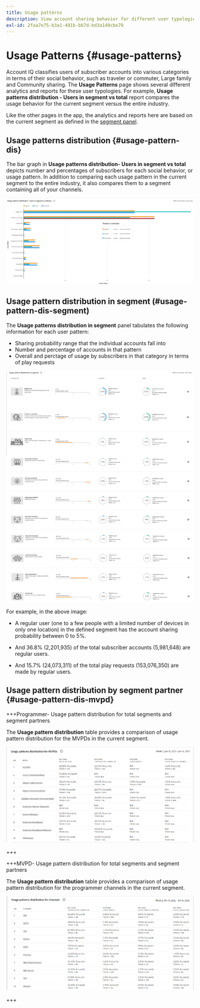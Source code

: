 ```yaml
---
title: Usage patterns
description: View account sharing behavior for different user typologies.
exl-id: 2faa7e75-b3a1-491b-bb7d-bd3a149cbe79
---
```

# Usage Patterns {#usage-patterns}

Account IQ classifies users of subscriber accounts into various categories in terms of their social behavior, such as traveler or commuter, Large family and Community sharing. The **Usage Patterns** page shows several different analytics and reports for these user typologies. For example, **Usage patterns distribution - Users in segment vs total** report compares the usage behavior for the current segment versus the entire industry.

Like the other pages in the app, the analytics and reports here are based on the current segment as defined in the [segment panel](/help/AccountIQ/segments-timeframe.md).

## Usage patterns distribution {#usage-pattern-dis}

The bar graph in **Usage patterns distribution- Users in segment vs total** depicts number and percentages of subscribers for each social behavior, or usage pattern. In addition to comparing each usage pattern in the current segment to the entire industry, it also compares them to a segment containing all of your channels.

![](assets/segment-users-industry.png)

## Usage pattern distribution in segment (#usage-pattern-dis-segment)

The **Usage patterns distribution in segment** panel tabulates the following information for each user pattern:

* Sharing probability range that the individual accounts fall into
* Number and percentage of accounts in that pattern
* Overall and perctage of usage by subscribers in that category in terms of play requests

![](assets/usage-pattern-segmentwise.png)

For example, in the above image:

* A regular user (one to a few people with a limited number of devices in only one location) in the defined segment has the account sharing probability between 0 to 5%.

* And 36.8% (2,201,935) of the total subscriber accounts (5,981,648) are regular users.

* And 15.7% (24,073,311) of the total play requests (153,076,350) are made by regular users.

## Usage pattern distribution by segment partner {#usage-pattern-dis-mvpd}

+++Programmer- Usage pattern distribution for total segments and segment partners 

The **Usage pattern distribution** table provides a comparison of usage pattern distribution for the MVPDs in the current segment.

![](assets/usage-patterns-mvpdwise.png)

+++

+++MVPD- Usage pattern distribution for total segments and segment partners 

The **Usage pattern distribution** table provides a comparison of usage pattern distribution for the programmer channels in the current segment.

![](assets/usage-patterns-programmerwise.png)

+++
